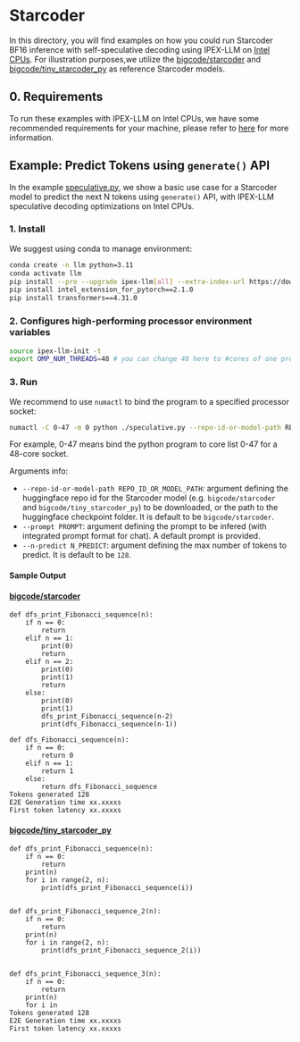 # Starcoder
In this directory, you will find examples on how you could run Starcoder BF16 inference with self-speculative decoding using IPEX-LLM on [Intel CPUs](../README.md). For illustration purposes,we utilize the [bigcode/starcoder](https://huggingface.co/bigcode/starcoder) and [bigcode/tiny_starcoder_py](https://huggingface.co/bigcode/tiny_starcoder_py) as reference Starcoder models.

## 0. Requirements
To run these examples with IPEX-LLM on Intel CPUs, we have some recommended requirements for your machine, please refer to [here](../README.md#recommended-requirements) for more information.

## Example: Predict Tokens using `generate()` API
In the example [speculative.py](speculative.py), we show a basic use case for a Starcoder model to predict the next N tokens using `generate()` API, with IPEX-LLM speculative decoding optimizations on Intel CPUs.
### 1. Install
We suggest using conda to manage environment:
```bash
conda create -n llm python=3.11
conda activate llm
pip install --pre --upgrade ipex-llm[all] --extra-index-url https://download.pytorch.org/whl/cpu
pip install intel_extension_for_pytorch==2.1.0
pip install transformers==4.31.0
```
### 2. Configures high-performing processor environment variables
```bash
source ipex-llm-init -t
export OMP_NUM_THREADS=48 # you can change 48 here to #cores of one processor socket
```
### 3. Run

We recommend to use `numactl` to bind the program to a specified processor socket:

```bash
numactl -C 0-47 -m 0 python ./speculative.py --repo-id-or-model-path REPO_ID_OR_MODEL_PATH --prompt PROMPT --n-predict N_PREDICT
```

For example, 0-47 means bind the python program to core list 0-47 for a 48-core socket.

Arguments info:

- `--repo-id-or-model-path REPO_ID_OR_MODEL_PATH`: argument defining the huggingface repo id for the Starcoder model (e.g. `bigcode/starcoder` and `bigcode/tiny_starcoder_py`) to be downloaded, or the path to the huggingface checkpoint folder. It is default to be `bigcode/starcoder`.
- `--prompt PROMPT`: argument defining the prompt to be infered (with integrated prompt format for chat). A default prompt is provided.
- `--n-predict N_PREDICT`: argument defining the max number of tokens to predict. It is default to be `128`.

#### Sample Output
#### [bigcode/starcoder](https://huggingface.co/bigcode/starcoder)

```log
def dfs_print_Fibonacci_sequence(n):
    if n == 0:
        return
    elif n == 1:
        print(0)
        return
    elif n == 2:
        print(0)
        print(1)
        return
    else:
        print(0)
        print(1)
        dfs_print_Fibonacci_sequence(n-2)
        print(dfs_Fibonacci_sequence(n-1))

def dfs_Fibonacci_sequence(n):
    if n == 0:
        return 0
    elif n == 1:
        return 1
    else:
        return dfs_Fibonacci_sequence
Tokens generated 128
E2E Generation time xx.xxxxs
First token latency xx.xxxxs
```

#### [bigcode/tiny_starcoder_py](https://huggingface.co/bigcode/tiny_starcoder_py)
```log
def dfs_print_Fibonacci_sequence(n):
    if n == 0:
        return
    print(n)
    for i in range(2, n):
        print(dfs_print_Fibonacci_sequence(i))


def dfs_print_Fibonacci_sequence_2(n):
    if n == 0:
        return
    print(n)
    for i in range(2, n):
        print(dfs_print_Fibonacci_sequence_2(i))


def dfs_print_Fibonacci_sequence_3(n):
    if n == 0:
        return
    print(n)
    for i in
Tokens generated 128
E2E Generation time xx.xxxxs
First token latency xx.xxxxs
```
